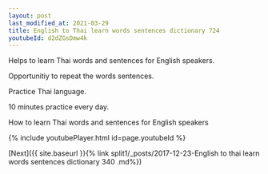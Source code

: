```yaml
---
layout: post
last_modified_at: 2021-03-29
title: English to Thai learn words sentences dictionary 724 
youtubeId: d2dZGsDmw4k
---
```

 
 
Helps to learn Thai words and sentences for English speakers.

Opportunitiy to repeat the words sentences. 

Practice Thai language. 
 
10 minutes practice every day. 
 
How to learn Thai words and sentences for English speakers 
 
{% include youtubePlayer.html id=page.youtubeId %}
 
 
[Next]({{ site.baseurl }}{% link  split1/_posts/2017-12-23-English to thai learn words sentences dictionary 340 .md%})
 
